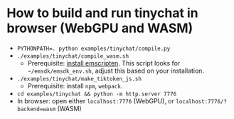 # How to build and run tinychat in browser (WebGPU and WASM)
- `PYTHONPATH=. python examples/tinychat/compile.py`
- `./examples/tinychat/compile_wasm.sh`
    - Prerequisite: [install emscripten](https://emscripten.org/docs/getting_started/downloads.html). This script looks for `~/emsdk/emsdk_env.sh`, adjust this based on your installation.
- `./examples/tinychat/make_tiktoken_js.sh`
    - Prerequisite: install `npm`, `webpack`.
- `cd examples/tinychat && python -m http.server 7776`
- In browser: open either `localhost:7776` (WebGPU), or `localhost:7776/?backend=wasm` (WASM)